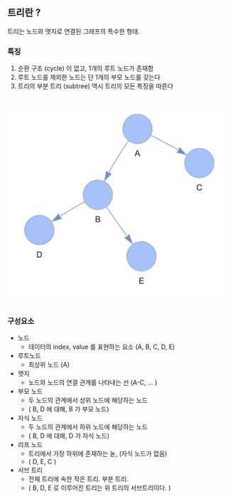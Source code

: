 
## 트리란 ?

트리는 노드와 엣지로 연결된 그래프의 특수한 형태.

### 특징
1. 순환 구조 (cycle) 이 없고, 1개의 루트 노드가 존재함
2. 루트 노드를 제외한 노드는 단 1개의 부모 노드를 갖는다
3. 트리의 부분 트리 (subtree) 역시 트리의 모든 특징을 따른다

<br>
<img src="../../../assets/(이론)트리알아보기_1.png" width="500">
<br>
<br>


### 구성요소

- 노드
    - 데이터의 index, value 를 표현하는 요소 (A, B, C, D, E)
- 루트노드
    - 최상위 노드 (A)
- 엣지
    - 노드와 노드의 연결 관계를 나타내는 선 (A-C, ... )
- 부모 노드
    - 두 노드의 관계에서 상위 노드에 해당하는 노드
    - ( B, D 에 대해, B 가 부모 노드)
- 자식 노드
    - 두 노드의 관계에서 하위 노드에 해당하는 노드
    - ( B, D 에 대해, D 가 자식 노드)
- 리프 노드
    - 트리에서 가장 하위에 존재하는 녿, (자식 노드가 없음)
    - ( D, E, C )
- 서브 트리
    - 전체 트리에 속한 작은 트리. 부분 트리.
    - ( B, D, E 로 이루어진 트리는 위 트리의 서브트리이다. )




